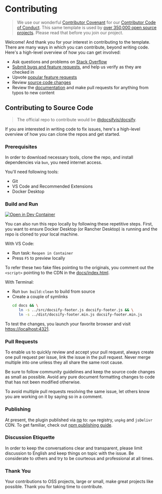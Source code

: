 # Contributing

> We use our wonderful [Contributor Covenant](http://contributor-covenant.org/) for our [Contributor Code of Conduct](CODE_OF_CONDUCT.md). This same template is used by [over 350,000 open source projects](https://github.com/search?l=Markdown&q=%22Contributor+Covenant%22+fork%3Afalse&type=Code). Please read that before you join our project.

Welcome! And thank you for your interest in contributing to the template. There are many ways in which you can contribute, beyond writing code. Here's a high-level overview of how you can get involved:

- Ask questions and problems on [Stack Overflow]()
- [Submit bugs and feature requests](https://github.com/alertbox/docsify-footer/issues), and help us verify as they are checked in
- Upvote [popular feature requests]()
- Review [source code changes](https://github.com/alertbox/docsify-footer/pulls)
- Review the [documentation](docs) and make pull requests for anything from typos to new content

## Contributing to Source Code

> The official repo  to contribute would be [@docsifyjs/docsify](https://github.com/docsifyjs/docsify/#readme).

If you are interested in writing code to fix issues, here's a high-level overview of how you can clone the repos and get started.

### Prerequisites

In order to download necessary tools, clone the repo, and install dependencies via `bun`, you need internet access.

You'll need following tools:

- Git
- VS Code and Recommended Extensions
- Docker Desktop

### Build and Run

[![Open in Dev Container](https://img.shields.io/static/v1?style=for-the-badge&label=Dev+Container&message=Open&color=blue&logo=visualstudiocode)](https://vscode.dev/redirect?url=vscode://ms-vscode-remote.remote-containers/cloneInVolume?url=https://github.com/alertbox/docsify-footer)

You can also run this repo locally by following these repetitive steps. First, you want to ensure Docker Desktop (or Rancher Desktop) is running and the repo is cloned to your local machine.

With VS Code:
- Run task: `Reopen in Container`
- Press `F5` to preview locally

To refer these two fake files pointing to the originals, you comment out the `<script>` pointing to the CDN in the [docs/index.html](./docs/index.html).

With Terminal:
- Run `bun build:clean` to build from source
- Create a couple of symlinks
  ```sh
  cd docs && \
     ln -s ../src/docsify-footer.js docsify-footer.js && \
     ln -s ../dist/docsify-footer.min.js docsify-footer.min.js
  ```

To test the changes, you launch your favorite browser and visit [https://localhost:4321](https://localhost:4321).

### Pull Requests

To enable us to quickly review and accept your pull request, always create one pull request per issue, link the issue in the pull request. Never merge multiple into one unless they all share the same root cause.

Be sure to follow community guidelines and keep the source code changes as small as possible. Avoid any pure document formatting changes to code that has not been modified otherwise.

To avoid multiple pull requests resolving the same issue, let others know you are working on it by saying so in a comment.

### Publishing

At present, the plugin published via [np](https://github.com/sindresorhus/np) to: `npm` registry, `unpkg` and `jsDelivr` CDN. To get familiar, check out [npm publishing guide](https://zellwk.com/blog/publish-to-npm/).

### Discussion Etiquette

In order to keep the conversations clear and transparent, please limit discussion to English and keep things on topic with the issue. Be considerate to others and try to be courteous and professional at all times.

### Thank You

Your contributions to OSS projects, large or small, make great projects like possible. Thank you for taking time to contribute.
